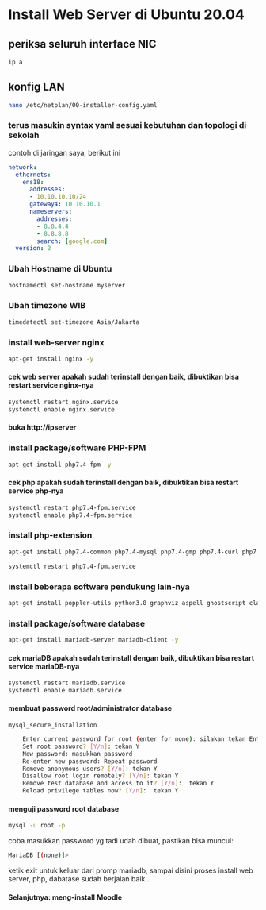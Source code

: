 # Install Web Server di Ubuntu 20.04

## periksa seluruh interface NIC
```bash
ip a
```

## konfig LAN
```bash
nano /etc/netplan/00-installer-config.yaml
```
### terus masukin syntax yaml sesuai kebutuhan dan topologi di sekolah
contoh di jaringan saya, berikut ini
```yaml
network:
  ethernets:
    ens18:
      addresses:
      - 10.10.10.10/24
      gateway4: 10.10.10.1
      nameservers:
        addresses:
        - 8.8.4.4
        - 8.8.8.8
        search: [google.com]
  version: 2
```

### Ubah Hostname di Ubuntu
```bash
hostnamectl set-hostname myserver
```
### Ubah timezone WIB
```bash
timedatectl set-timezone Asia/Jakarta
```
### install web-server nginx
```bash
apt-get install nginx -y
``````

#### cek web server apakah sudah terinstall dengan baik, dibuktikan bisa restart service nginx-nya
```bash
systemctl restart nginx.service
systemctl enable nginx.service
```

#### buka http://ipserver

### install package/software PHP-FPM
```bash
apt-get install php7.4-fpm -y
```

#### cek php apakah sudah terinstall dengan baik, dibuktikan bisa restart service php-nya
```bash
systemctl restart php7.4-fpm.service
systemctl enable php7.4-fpm.service
```

### install php-extension
```bash
apt-get install php7.4-common php7.4-mysql php7.4-gmp php7.4-curl php7.4-intl php7.4-mbstring php7.4-soap php7.4-xmlrpc php7.4-gd php7.4-xml php7.4-cli php7.4-zip php7.4-pspell php7.4-gd php7.4-ldap -y
```
```bash
systemctl restart php7.4-fpm.service
```

### install beberapa software pendukung lain-nya
```bash
apt-get install poppler-utils python3.8 graphviz aspell ghostscript clamav -y
```

### install package/software database
```bash
apt-get install mariadb-server mariadb-client -y
```
#### cek mariaDB apakah sudah terinstall dengan baik, dibuktikan bisa restart service mariaDB-nya
```bash
systemctl restart mariadb.service
systemctl enable mariadb.service
```

#### membuat password root/administrator database
```
mysql_secure_installation
```
```bash
    Enter current password for root (enter for none): silakan tekan Enter
    Set root password? [Y/n]: tekan Y
    New password: masukkan password
    Re-enter new password: Repeat password
    Remove anonymous users? [Y/n]: tekan Y
    Disallow root login remotely? [Y/n]: tekan Y
    Remove test database and access to it? [Y/n]:  tekan Y
    Reload privilege tables now? [Y/n]:  tekan Y
```
#### menguji password root database
```bash
mysql -u root -p
```
coba masukkan password yg tadi udah dibuat, pastikan bisa muncul:
```bash
MariaDB [(none)]>
```
ketik exit untuk keluar dari promp mariadb, sampai disini proses install web server, php, dabatase sudah berjalan baik...
#### Selanjutnya: meng-install Moodle
